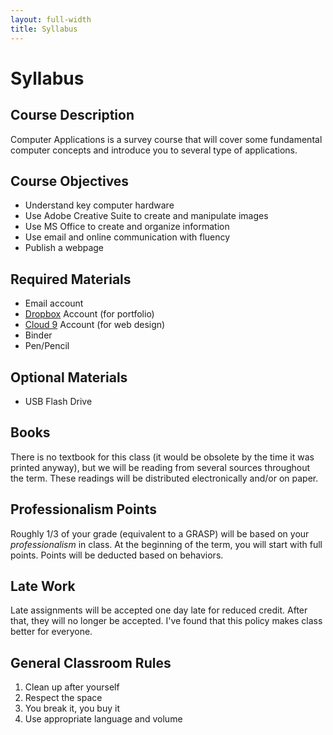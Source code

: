 ```yaml
---
layout: full-width
title: Syllabus
---
```


# Syllabus #

## Course Description ##
Computer Applications is a survey course that will cover some fundamental computer concepts and introduce you to several type of applications.

## Course Objectives ##
* Understand key computer hardware
* Use Adobe Creative Suite to create and manipulate images
* Use MS Office to create and organize information
* Use email and online communication with fluency
* Publish a webpage


## Required Materials ##
* Email account
* [Dropbox](http://dropbox.com) Account (for portfolio)
* [Cloud 9](http://c9.io) Account (for web design)
* Binder
* Pen/Pencil

## Optional Materials ##
* USB Flash Drive


## Books ##

There is no textbook for this class (it would be obsolete by the time it was printed anyway), but we will be reading from several sources throughout the term.  These readings will be distributed electronically and/or on paper.


## Professionalism Points ##

Roughly 1/3 of your grade (equivalent to a GRASP) will be based on your *professionalism* in class.  At the beginning of the term, you will start with full points.  Points will be deducted based on behaviors.


## Late Work ##
Late assignments will be accepted one day late for reduced credit.  After that, they will no longer be accepted.  I've found that this policy makes class better for everyone.

## General Classroom Rules ##

1.  Clean up after yourself
2.  Respect the space
3.  You break it, you buy it
4.  Use appropriate language and volume


